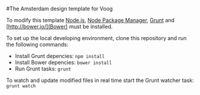 #The Amsterdam design template for Voog

To modify this template [Node.js](http://www.nodejs.org/), [Node Package Manager](https://www.npmjs.org/), [Grunt](http://www.gruntjs.com/) and [http://bower.io/](Bower) must be installed.

To set up the local developing environment, clone this repository and run the following commands:

* Install Grunt depencies: ```npm install```
* Install Bower depencies: ```bower install```
* Run Grunt tasks: ```grunt```

To watch and update modified files in real time start the Grunt watcher task: ```grunt watch```
